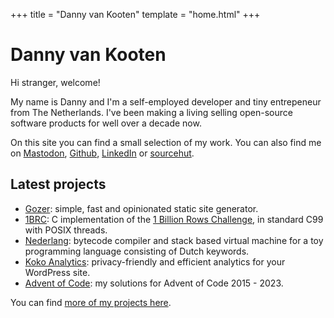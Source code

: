 +++
title = "Danny van Kooten"
template = "home.html"
+++

# Danny van Kooten

Hi stranger, welcome!

My name is Danny and I'm a self-employed developer and tiny entrepeneur from The Netherlands. I've been making a living selling open-source software products for well over a decade now.

On this site you can find a small selection of my work. You can also find me on <a href="https://toot.re/@dvk" rel="me nofollow">Mastodon</a>, <a href="https://github.com/dannyvankooten/" rel="me nofollow">Github</a>, <a href="https://www.linkedin.com/in/danny-van-kooten-55498824a/" rel="me nofollow">LinkedIn</a> or <a href="https://git.sr.ht/~dvko/" rel="me nofollow">sourcehut</a>.

## Latest projects

- [Gozer](https://github.com/dannyvankooten/gozer): simple, fast and opinionated static site generator.
- [1BRC](https://github.com/dannyvankooten/1brc): C implementation of the [1 Billion Rows Challenge](/blog/2024/1brc/), in standard C99 with POSIX threads.
- [Nederlang](https://github.com/dannyvankooten/nederlang): bytecode compiler
  and stack based virtual machine for a toy programming language consisting of Dutch keywords.
- [Koko Analytics](https://www.kokoanalytics.com/): privacy-friendly and efficient analytics for your WordPress site.
- [Advent of Code](https://github.com/dannyvankooten/advent-of-code): my solutions for Advent of Code 2015 - 2023.

You can find [more of my projects here](/projects/).

